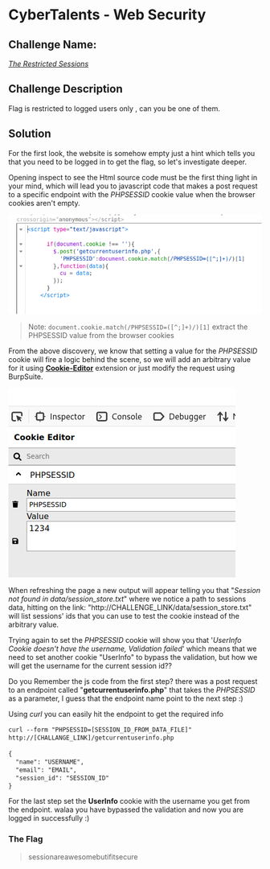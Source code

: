 # CyberTalents - Web Security

## Challenge Name:
 [*The Restricted Sessions*](https://cybertalents.com/challenges/web/the-restricted-sessions)
 
## Challenge Description
Flag is restricted to logged users only , can you be one of them.

## Solution

For the first look, the website is somehow empty just a hint which tells you that you need to be logged in to get the flag, so let's investigate deeper.

Opening inspect to see the Html source code must be the first thing light in your mind, which will lead you to javascript code that makes a post request to a specific endpoint with the *PHPSESSID* cookie value when the browser cookies aren't empty.

![home-page-js-code](./img/home-page-js-code.png)

> Note: `document.cookie.match(/PHPSESSID=([^;]+)/)[1]` extract the PHPSESSID value from the browser cookies

From the above discovery, we know that setting a value for the *PHPSESSID* cookie will fire a logic behind the scene, so we will add an arbitrary value for it using [**Cookie-Editor**](https://addons.mozilla.org/en-US/firefox/addon/cookie-editor/) extension or just modify the request using BurpSuite.

![cookie-editor-phpsessid](./img/cookie-editor-phpsessid.png)

When refreshing the page a new output will appear telling you that "*Session not found in data/session_store.txt*" where we notice a path to sessions data, hitting on the link: "http://CHALLENGE_LINK/data/session_store.txt" will list sessions' ids that you can use to test the cookie instead of the arbitrary value.

Trying again to set the *PHPSESSID* cookie will show you that '*UserInfo Cookie doesn't have the username, Validation failed*' which means that we need to set another cookie "UserInfo" to bypass the validation, but how we will get the username for the current session id??

Do you Remember the js code from the first step? there was a post request to an endpoint called "**getcurrentuserinfo.php**" that takes the *PHPSESSID* as a parameter, I guess that the endpoint name point to the next step :)

Using *curl* you can easily hit the endpoint to get the required info
```
curl --form "PHPSESSID=[SESSION_ID_FROM_DATA_FILE]" http://[CHALLANGE_LINK]/getcurrentuserinfo.php

{
  "name": "USERNAME",
  "email": "EMAIL",
  "session_id": "SESSION_ID"
}
```

For the last step set the **UserInfo** cookie with the username you get from the endpoint. walaa you have bypassed the validation and now you are logged in successfully :)


### The Flag
 > sessionareawesomebutifitsecure 
